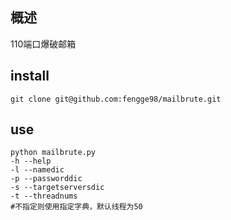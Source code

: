 概述
------

110端口爆破邮箱

install
------

    git clone git@github.com:fengge98/mailbrute.git

use
------

    python mailbrute.py
    -h --help
    -l --namedic
    -p --passworddic
    -s --targetserversdic
    -t --threadnums
    #不指定则使用指定字典，默认线程为50
